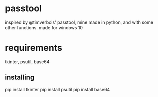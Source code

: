 # passtool
inspired by @timverbois' passtool, mine made in python, and with some other functions. made for windows 10


# requirements
tkinter, psutil, base64

## installing
pip install tkinter
pip install psutil
pip install base64
